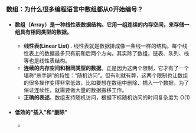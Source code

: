 ### 数组：为什么很多编程语言中数组都从0开始编号？

- #### 数组（Array）是一种线性表数据结构。它用一组连续的内存空间，来存储一组具有相同类型的数据。

  - **线性表(Linear List)** . 线性表就是数据排成像一条线一样的结构。每个线性表上的数据最多只有前和后两个方向。其实除了数组，链表、队列、栈等也是线性表结构。
  - **连续的内存空间和相同类型的数据**。正是因为这两个限制，它才有了一个堪称“杀手锏”的特性：“随机访问”。但有利就有弊，这两个限制也让数组的很多操作变得非常低效，比如要想在数组中删除、插入一个数据，为了保证连续性，就需要做大量的数据搬移工作。
  - **正确的表述**。数组支持随机访问，根据下标随机访问的时间复杂度为 O(1)

- #### 低效的“插入”和“删除”

  - 